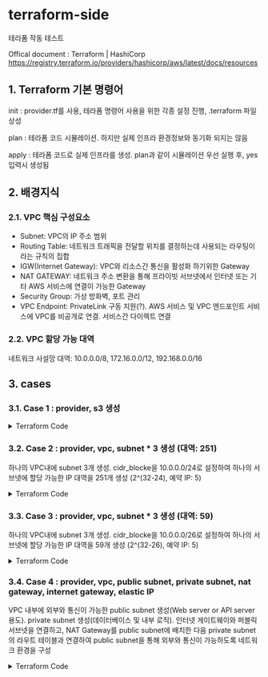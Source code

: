 # terraform-side

테라폼 작동 테스트

Offical document : Terraform | HashiCorp
https://registry.terraform.io/providers/hashicorp/aws/latest/docs/resources

## 1. Terraform 기본 명령어
init : provider.tf를 사용, 테라폼 명령어 사용을 위한 각종 설정 진행, .terraform 파일 상성

plan : 테라폼 코드 시뮬레이션. 하지만 실제 인프라 환경정보와 동기화 되지는 않음

apply : 테라폼 코드로 실제 인프라를 생성. plan과 같이 시뮬레이션 우선 실행 후, yes 입력시 생성됨

## 2. 배경지식

### 2.1. VPC 핵심 구성요소
* Subnet: VPC의 IP 주소 범위
* Routing Table: 네트워크 트래픽을 전달할 위치를 결정하는데 사용되는 라우팅이라는 규칙의 집합
* IGW(Internet Gateway): VPC와 리소스간 통신을 활성화 하기위한 Gateway
* NAT GATEWAY: 네트워크 주소 변환을 통해 프라이빗 서브넷에서 인터넷 또는 기타 AWS 서비스에 연결이 가능한 Gateway
* Security Group: 가상 방화벽, 포트 관리
* VPC Endpoint: PrivateLink 구동 지원(?). AWS 서비스 및 VPC 엔드포인트 서비스에 VPC를 비공개로 연결. 서비스간 다이렉트 연결
### 2.2. VPC 할당 가능 대역
네트워크 사설망 대역: 10.0.0.0/8, 172.16.0.0/12, 192.168.0.0/16
## 3. cases
### 3.1. Case 1 : provider, s3 생성

<details>
<summary>Terraform Code</summary>
<div markdown="1">

Step 1) 생성

provider.tf
```terraform
provider "aws" {
    region = "ap-northeast-2"
    version = "~>3.0"
}
```

s3.tf
```terraform
resource "aws_s3_bucket" "case_1_bucket_devlos" {
    bucket = "case-1-bucket-devlos"

    tags = {
        Name = "devlos bucket"
        Environment = "Dev"
    }
}
```

Step 2) 실행
```sh
terraform init
terraform plan
terraform apply
terraform destroy
```

</div>
</details>

### 3.2. Case 2 : provider, vpc, subnet * 3 생성 (대역: 251)
하나의 VPC내에 subnet 3개 생성. cidr_blocke을 10.0.0.0/24로 설정하여 하나의 서브넷에 할당 가능한 IP 대역을 251개 생성 (2^(32-24), 예약 IP: 5)

<details>
<summary>Terraform Code</summary>
<div markdown="1">

Step 1) 생성

provider.tf
```terraform
provider "aws" {
    region = "ap-northeast-2"
    version = "~>3.0"
}
```
vpc.tf
```terraform
resource "aws_vpc" "main" {
    cidr_block = "10.0.0.0/16"
    tags = {
        Name = "case_2_vpc_main"
    }
}

resource "aws_subnet" "public_subnet_1" {
    vpc_id = aws_vpc.main.id
    cidr_block = "10.0.0.0/24"
    availability_zone = "ap-northeast-2a"
    tags = {
        Name = "case_2_public_subnet_1"
    }
}

resource "aws_subnet" "public_subnet_2" {
    vpc_id = aws_vpc.main.id
    cidr_block = "10.0.10.0/24"
    availability_zone = "ap-northeast-2a"
    tags = {
        Name = "case_2_public_subnet_2"
    }
}

resource "aws_subnet" "public_subnet_3" {
    vpc_id = aws_vpc.main.id
    cidr_block = "10.0.20.0/24"
    availability_zone = "ap-northeast-2a"
    tags = {
        Name = "case_2_public_subnet_3"
    }
}
```

Step 2) 실행

```sh
terraform init
terraform plan
terraform apply
terraform destroy
```

</div>
</details>

### 3.3. Case 3 : provider, vpc, subnet * 3 생성 (대역: 59)
하나의 VPC내에 subnet 3개 생성. cidr_blocke을 10.0.0.0/26로 설정하여 하나의 서브넷에 할당 가능한 IP 대역을 59개 생성 (2^(32-26), 예약 IP: 5)

<details>
<summary>Terraform Code</summary>
<div markdown="1">

Step 1) 생성

provider.tf
```terraform
provider "aws" {
    region = "ap-northeast-2"
}
```

vpc.tf
```terraform
resource "aws_vpc" "case3_main"{
    cidr_block = "10.0.0.0/16"
    tags = {
        Name = "case3_main"
    }
}

resource "aws_subnet" "case3_subnet_1" {
    vpc_id = aws_vpc.case3_main.id
    cidr_block = "10.0.0.0/26"
    availability_zone = "ap-northeast-2a"
    tags = {
        Name = "case3_subnet_1"
    }
}

resource "aws_subnet" "case3_subnet_2" {
    vpc_id = aws_vpc.case3_main.id
    cidr_block = "10.0.10.0/26"
    availability_zone = "ap-northeast-2a"
    tags = {
        Name = "case3_subnet_2"
    }
}

resource "aws_subnet" "case3_subnet_3" {
    vpc_id = aws_vpc.case3_main.id
    cidr_block = "10.0.20.0/26"
    availability_zone = "ap-northeast-2a"
    tags = {
        Name = "case3_subnet_3"
    }
}
```

Step 2) 실행
```sh
terraform init
terraform plan
terraform apply
terraform destroy
```

Issue

terraform destroy 이후 aws console에서 VPC, 서브넷이 삭제 되지 않는 상황 발생
* terraform import aws_vpc.case3_main VPCID 를 이용하여 인프라의 상태와 tfstate 파일을 동기화 \
  VPCID는 aws console에서 확인
* subnet도 다음과 같은 형태로 동기화
* terraform destroy를 이용하여 삭제 후 실제 인프라 상황을 확인하여 정상적으로 생성한 인프라가 삭제 되었음을 확인

</div>
</details>

### 3.4. Case 4 : provider, vpc, public subnet, private subnet, nat gateway, internet gateway, elastic IP

VPC 내부에 외부와 통신이 가능한 public subnet 생성(Web server or API server 용도). private subnet 생성(데이터베이스 및 내부 로직). 인터넷 게이트웨이와 퍼블릭 서브넷을 연결하고, NAT Gateway를 public subnet에 배치한 다음 private subnet의 라우트 테이블과 연결하여 public subnet을 통해 외부와 통신이 가능하도록 네트워크 환경을 구성

<details>
<summary>Terraform Code</summary>
<div markdown="1">

Step 1) 생성

provider.tf

```terraform
provider "aws" {
    region = "ap-northeast-2"
    version = "~>3.0"
}
```

network.tf
```terraform
# vpc 설정
resource "aws_vpc" "case4_vpc" {
    cidr_block = "10.0.0.0/16"
    tags = {
        Name = "case4_vpc"
    }
}

# elastic IP 생성
resource "aws_eip" "case4_eip" {
    vpc = true
    lifecycle {
      create_before_destroy = true
    }
}

# public subnet 생성
resource "aws_subnet" "case4_subnet_public" {
    vpc_id = aws_vpc.case4_vpc.id
    availability_zone = "ap-northeast-2a"
    cidr_block = "10.0.0.0/24"
    tags = {
        Name = "case4_subnet_public"
    }
}

# private subnet 생성
resource "aws_subnet" "case4_subnet_private" {
    vpc_id = aws_vpc.case4_vpc.id
    availability_zone = "ap-northeast-2a"
    cidr_block = "10.0.10.0/24"
    tags = {
        Name = "case4_subnet_private"
    }
}


# IGW 생성
resource "aws_internet_gateway" "case4_igw" {
    vpc_id = aws_vpc.case4_vpc.id
    tags = {
        Name = "case4_igw"
    }
}

# NAT GW 생성
resource "aws_nat_gateway" "case4_nat_gw" {
    allocation_id = aws_eip.case4_eip.id
    subnet_id = aws_subnet.case4_subnet_public.id
    tags = {
        Name = "case4_nat_gw"
    }
}

# public route table 생성
resource "aws_route_table" "case4_route_public" {
    vpc_id = aws_vpc.case4_vpc.id
    tags = {
        Name = "case4_route_public"
    }
}

# public route table 관계 생성
resource "aws_route_table_association" "case4_route_public_association" {
    subnet_id = aws_subnet.case4_subnet_public.id
    route_table_id = aws_route_table.case4_route_public.id
}

resource "aws_route" "case4_route_public" {
    route_table_id = aws_route_table.case4_route_public.id
    destination_cidr_block = "0.0.0.0/0"
    gateway_id = aws_internet_gateway.case4_igw.id
}

# private route table 생성
resource "aws_route_table" "case4_route_private" {
    vpc_id = aws_vpc.case4_vpc.id
    tags = {
        Name = "case4_route_private"
    }
}

resource "aws_route_table_association" "case4_route_private_association" {
    subnet_id = aws_subnet.case4_subnet_private.id
    route_table_id = aws_route_table.case4_route_private.id
}

resource "aws_route" "case4_private_nat" {
    route_table_id = aws_route_table.case4_route_private.id
    destination_cidr_block = "0.0.0.0/0"
    nat_gateway_id = aws_nat_gateway.case4_nat_gw.id
}
```

Step 2) 실행
```sh
terraform init
terraform plan
terraform apply
terraform destroy
```

</div>
</details>